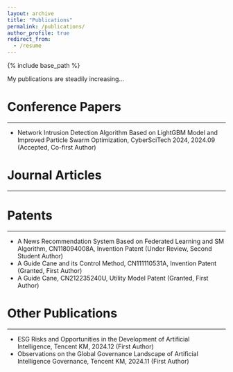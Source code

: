 ```yaml
---
layout: archive
title: "Publications"
permalink: /publications/
author_profile: true
redirect_from:
  - /resume
---
```


{% include base_path %}

My publications are steadily increasing...

Conference Papers
======
---
* Network Intrusion Detection Algorithm Based on LightGBM Model and Improved Particle Swarm Optimization, CyberSciTech 2024, 2024.09 (Accepted, Co-first Author)

Journal Articles
======
---

Patents
======
---
* A News Recommendation System Based on Federated Learning and SM Algorithm, CN118094008A, Invention Patent (Under Review, Second Student Author)
* A Guide Cane and its Control Method, CN111110531A, Invention Patent (Granted, First Author)
* A Guide Cane, CN212235240U, Utility Model Patent (Granted, First Author)

Other Publications
======
---
* ESG Risks and Opportunities in the Development of Artificial Intelligence, Tencent KM, 2024.12 (First Author)
* Observations on the Global Governance Landscape of Artificial Intelligence Governance, Tencent KM, 2024.11 (First Author)
